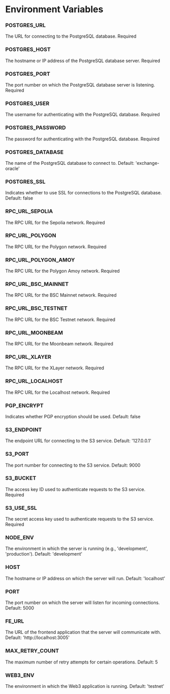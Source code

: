# Environment Variables

### POSTGRES_URL
The URL for connecting to the PostgreSQL database.
Required

### POSTGRES_HOST
The hostname or IP address of the PostgreSQL database server.
Required

### POSTGRES_PORT
The port number on which the PostgreSQL database server is listening.
Required

### POSTGRES_USER
The username for authenticating with the PostgreSQL database.
Required

### POSTGRES_PASSWORD
The password for authenticating with the PostgreSQL database.
Required

### POSTGRES_DATABASE
The name of the PostgreSQL database to connect to.
Default: 'exchange-oracle'

### POSTGRES_SSL
Indicates whether to use SSL for connections to the PostgreSQL database.
Default: false

### RPC_URL_SEPOLIA
The RPC URL for the Sepolia network.
Required

### RPC_URL_POLYGON
The RPC URL for the Polygon network.
Required

### RPC_URL_POLYGON_AMOY
The RPC URL for the Polygon Amoy network.
Required

### RPC_URL_BSC_MAINNET
The RPC URL for the BSC Mainnet network.
Required

### RPC_URL_BSC_TESTNET
The RPC URL for the BSC Testnet network.
Required

### RPC_URL_MOONBEAM
The RPC URL for the Moonbeam network.
Required

### RPC_URL_XLAYER
The RPC URL for the XLayer network.
Required

### RPC_URL_LOCALHOST
The RPC URL for the Localhost network.
Required

### PGP_ENCRYPT
Indicates whether PGP encryption should be used.
Default: false

### S3_ENDPOINT
The endpoint URL for connecting to the S3 service.
Default: '127.0.0.1'

### S3_PORT
The port number for connecting to the S3 service.
Default: 9000

### S3_BUCKET
The access key ID used to authenticate requests to the S3 service.
Required

### S3_USE_SSL
The secret access key used to authenticate requests to the S3 service.
Required

### NODE_ENV
The environment in which the server is running (e.g., 'development', 'production').
Default: 'development'

### HOST
The hostname or IP address on which the server will run.
Default: 'localhost'

### PORT
The port number on which the server will listen for incoming connections.
Default: 5000

### FE_URL
The URL of the frontend application that the server will communicate with.
Default: 'http://localhost:3005'

### MAX_RETRY_COUNT
The maximum number of retry attempts for certain operations.
Default: 5

### WEB3_ENV
The environment in which the Web3 application is running.
Default: 'testnet'


